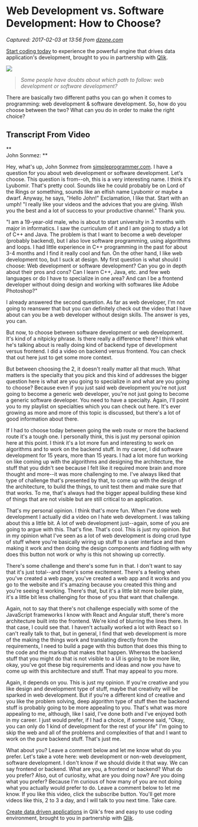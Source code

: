 # Web Development vs. Software Development: How to Choose?

_Captured: 2017-02-03 at 13:56 from [dzone.com](https://dzone.com/articles/web-development-vs-software-development-how-to-cho)_

[Start coding today](https://dzone.com/go?i=155124&u=http%3A%2F%2Fplayground.qlik.com%2Fhome) to experience the powerful engine that drives data application's development, brought to you in partnership with [Qlik](https://dzone.com/go?i=155124&u=http%3A%2F%2Fplayground.qlik.com%2Fhome).

![](https://spzone-simpleprogrammer.netdna-ssl.com/wp-content/uploads/2017/01/Web-Development-Vs-Software-Development-1020x560.png)

> _Some people have doubts about which path to follow: web development or software development?_

There are basically two different paths you can go when it comes to programming: web development & software development. So, how do you choose between the two? What can you do in order to make the right choice?

## **Transcript From Video**

**  
John Sonmez: **

Hey, what's up, John Sonmez from [simpleprogrammer.com](http://simpleprogrammer.com). I have a question for you about web development or software development. Let's choose. This question is from--oh, this is a very interesting name. I think it's Lyubomir. That's pretty cool. Sounds like he could probably be on Lord of the Rings or something, sounds like an elfish name Lyubomir or maybe a dwarf. Anyway, he says, "Hello John!" Exclamation, I like that. Start with an umph! "I really like your videos and the advices that you are giving. Wish you the best and a lot of success to your productive channel." Thank you.

"I am a 19-year-old male, who is about to start university in 3 months with major in informatics. I saw the curriculum of it and I am going to study a lot of C++ and Java. The problem is that I want to become a web developer (probably backend), but I also love software programming, using algorithms and loops. I had little experience in C++ programming in the past for about 3-4 months and I find it really cool and fun. On the other hand, I like web development too, but I suck at design. My first question is what should I choose: Web development or software development? Can you go in depth about their pros and cons? Can I learn C++, Java, etc. and few web languages or do I have to specialize in one area? And can I be a frontend developer without doing design and working with softwares like Adobe Photoshop?"

I already answered the second question. As far as web developer, I'm not going to reanswer that but you can definitely check out the video that I have about can you be a web developer without design skills. The answer is yes, you can.

But now, to choose between software development or web development. It's kind of a nitpicky phrase. Is there really a difference there? I think what he's talking about is really doing kind of backend type of development versus frontend. I did a video on backend versus frontend. You can check that out here just to get some more context.

But between choosing the 2, it doesn't really matter all that much. What matters is the specialty that you pick and this kind of addresses the bigger question here is what are you going to specialize in and what are you going to choose? Because even if you just said web development you're not just going to become a generic web developer, you're not just going to become a generic software developer. You need to have a specialty. Again, I'll point you to my playlist on specialties which you can check out here. It's ever growing as more and more of this topic is discussed, but there's a lot of good information about there.

If I had to choose today between going the web route or more the backend route it's a tough one. I personally think, this is just my personal opinion here at this point. I think it's a lot more fun and interesting to work on algorithms and to work on the backend stuff. In my career, I did software development for 15 years, more than 15 years. I had a lot more fun working on like coming up with the algorithms and designing the architecture, the stuff that you didn't see because I felt like it required more brain and more thought and more--it was more challenging to me. I've always liked that type of challenge that's presented by that, to come up with the design of the architecture, to build the things, to unit test them and make sure that that works. To me, that's always had the bigger appeal building these kind of things that are not visible but are still critical to an application.

That's my personal opinion. I think that's more fun. When I've done web development I actually did a video on I hate web development. I was talking about this a little bit. A lot of web development just--again, some of you are going to argue with this. That's fine. That's cool. This is just my opinion. But in my opinion what I've seen as a lot of web development is doing crud type of stuff where you're basically wiring up stuff to a user interface and then making it work and then doing the design components and fiddling with why does this button not work or why is this not showing up correctly.

There's some challenge and there's some fun in that. I don't want to say that it's just total--and there's some excitement. There's a feeling when you've created a web page, you've created a web app and it works and you go to the website and it's amazing because you created this thing and you're seeing it working. There's that, but it's a little bit more boiler plate, it's a little bit less challenging for those of you that want that challenge.

Again, not to say that there's not challenge especially with some of the JavaScript frameworks I know with React and Angular stuff, there's more architecture built into the frontend. We're kind of blurring the lines there. In that case, I could see that. I haven't actually worked a lot with React so I can't really talk to that, but in general, I find that web development is more of the making the things work and translating directly from the requirements, I need to build a page with this button that does this thing to the code and the markup that makes that happen. Whereas the backend stuff that you might do that is not visible to a UI is going to be more like, okay, you've got these big requirements and ideas and now you have to come up with this architecture and stuff. That may appeal to you more.

Again, it depends on you. This is just my opinion. If you're creative and you like design and development type of stuff, maybe that creativity will be sparked in web development. But if you're a different kind of creative and you like the problem solving, deep algorithm type of stuff then the backend stuff is probably going to be more appealing to you. That's what was more appealing to me, although, like I said, I've done both and I've enjoyed both in my career. I just would prefer, if I had a choice, if someone said, "Okay, you can only do 1 kind of development for the rest of your life" I'm going to skip the web and all of the problems and complexities of that and I want to work on the pure backend stuff. That's just me.

What about you? Leave a comment below and let me know what do you prefer. Let's take a vote here: web development or non-web development, software development. I don't know if we should divide it that way. We can say frontend or backend. What are you, a frontend or backend? What do you prefer? Also, out of curiosity, what are you doing now? Are you doing what you prefer? Because I'm curious of how many of you are not doing what you actually would prefer to do. Leave a comment below to let me know. If you like this video, click the subscribe button. You'll get more videos like this, 2 to 3 a day, and I will talk to you next time. Take care.

[Create data driven applications](https://dzone.com/go?i=155123&u=http%3A%2F%2Fplayground.qlik.com%2Fhome) in Qlik's free and easy to use coding environment, brought to you in partnership with [Qlik](https://dzone.com/go?i=155123&u=http%3A%2F%2Fplayground.qlik.com%2Fhome).
